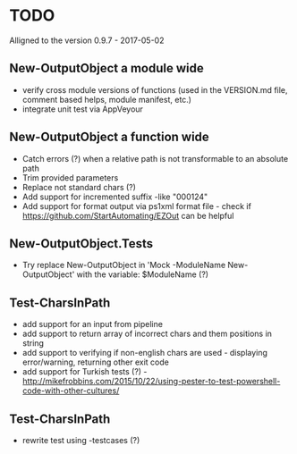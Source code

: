 # TODO

Alligned to the version 0.9.7 - 2017-05-02

## New-OutputObject a module wide
- verify cross module versions of functions (used in the VERSION.md file, comment based helps, module manifest, etc.)
- integrate unit test via AppVeyour

## New-OutputObject a function wide
- Catch errors (?) when a relative path is not transformable to an absolute path
- Trim provided parameters
- Replace not standard chars (?)
- Add support for incremented suffix -like "000124"
- Add support for format output via ps1xml format file - check if https://github.com/StartAutomating/EZOut can be helpful

## New-OutputObject.Tests
- Try replace New-OutputObject in 'Mock -ModuleName New-OutputObject' with the variable: $ModuleName (?)

## Test-CharsInPath
- add support for an input from pipeline
- add support to return array of incorrect chars and them positions in string
- add support to verifying if non-english chars are used - displaying error/warning, returning other exit code
- add support for Turkish tests (?)  - http://mikefrobbins.com/2015/10/22/using-pester-to-test-powershell-code-with-other-cultures/

## Test-CharsInPath
- rewrite test using -testcases (?)

